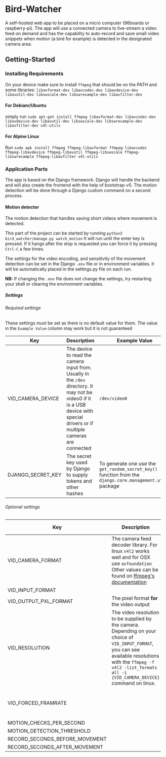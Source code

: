 # Bird-Watcher

A self-hosted web app to be placed on a micro computer (96boards or raspberry-pi). The app will use a connected camera to live-stream a video feed on demand and has the capability to auto-record and save small video snippets when motion (a bird for example) is detected in the designated camera area.

## Getting-Started

### Installing Requirements

On your device make sure to install `ffmpeg` that should be on the PATH and some libraries: `libavformat-dev libavcodec-dev libavdevice-dev libavutil-dev libswscale-dev libswresample-dev libavfilter-dev`

#### For Debiam/Ubuntu

simply run `sudo apt-get install ffmpeg libavformat-dev libavcodec-dev libavdevice-dev libavutil-dev libswscale-dev libswresample-dev libavfilter-dev v4l-utils`

#### For Alpine Linux

Run `sudo apk install ffmpeg ffmpeg-libavformat ffmpeg-libavcodec ffmpeg-libavdevice ffmpeg-libavutil ffmpeg-libswscale ffmpeg-libswresample ffmpeg-libavfilter v4l-utils`

### Application Parts

The app is based on the Django framework. Django will handle the backend and will also create the frontend with the help of bootstrap-v5. The motion detection will be done through a Django custom command on a second process.

#### Motion detector

The motion detection that handles saving short videos where movement is detected.

This part of the project can be started by running `python3 bird_watcher/manage.py watch_motion` It will run until the enter key is pressed. If it hangs after the stop is requested you can force it by pressing `Ctrl-C` a few times.

The settings for the video encoding, and sensitivity of the movement detection can be set in the Django `.env` file or in environment variables. It will be automatically placed in the settings.py file on each run.

**NB:** If changing the `.env` file does not change the settings, try restarting your shell or clearing the environment variables.

##### Settings

###### Required settings

These settings *must* be set as there is no default value for them. The value in the `Example Value` column may work but it is not guaranteed

|Key|Description|Example Value|
| --- | --- | --- |
|VID_CAMERA_DEVICE|The device to read the camera input from. Usually in the `/dev` directory. It may not be video0 if it is a USB device with special drivers or if multiple cameras are connected|`/dev/video0`|
|DJANGO_SECRET_KEY|The secret key used by Django to supply tokens and other hashes|To generate one use the `get_random_secret_key()` function from the `django.core.management.utils` package|

###### Optional settings

|Key|Description|Default value|
| --- | --- | --- |
|VID_CAMERA_FORMAT|The camera feed decoder library. For linux `v4l2` works well and for OSX use `avfoundation` Other values can be found on [ffmpeg's documentation](https://trac.ffmpeg.org/wiki/Capture/Webcam)|`v4l2`|
|VID_INPUT_FORMAT||`mjpeg`|
|VID_OUTPUT_PXL_FORMAT|The pixel format **for** the video output|`yuvj444p`|
|VID_RESOLUTION|The video resolution to be supplied by the camera. Depending on your choice of `VID_INPUT_FORMAT`, you can see available resolutions with the `ffmpeg -f v4l2 -list_formats all -i {VID_CAMERA_DEVICE}` command on linux.||
|VID_FORCED_FRAMRATE||`-1` (Framerate auto-set by camera)|
|MOTION_CHECKS_PER_SECOND|||
|MOTION_DETECTION_THRESHOLD|||
|RECORD_SECONDS_BEFORE_MOVEMENT|||
|RECORD_SECONDS_AFTER_MOVEMENT|||
